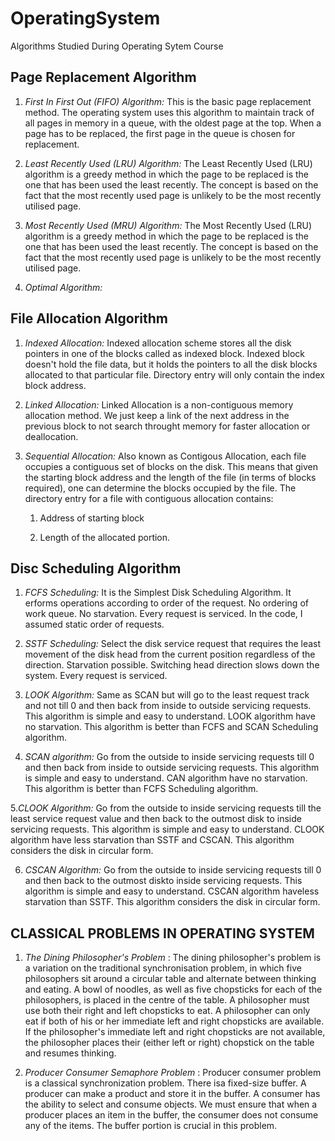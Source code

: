 # OperatingSystem
Algorithms Studied During Operating Sytem Course

## Page Replacement Algorithm
1. *First In First Out (FIFO) Algorithm:* This is the basic page replacement method. The operating system uses this algorithm to maintain track of all pages in memory in a queue, with the oldest page at the top. When a page has to be replaced, the first page in the queue is chosen for replacement. 

2. *Least Recently Used (LRU) Algorithm:* The Least Recently Used (LRU) algorithm is a greedy method in which the page to be replaced is the one that has been used the least recently. The concept is based on the fact that the most recently used page is unlikely to be the most recently utilised page. 

3. *Most Recently Used (MRU) Algorithm:* The Most Recently Used (LRU) algorithm is a greedy method in which the page to be replaced is the one that has been used the least recently. The concept is based on the fact that the most recently used page is unlikely to be the most recently utilised page. 
4. *Optimal Algorithm:*

## File Allocation Algorithm
1. *Indexed Allocation:* Indexed allocation scheme stores all the disk pointers in one of the blocks called as indexed block. Indexed block doesn't hold the file data, but it holds the pointers to all the disk blocks allocated to that particular file. Directory entry will only contain the index block address.

2. *Linked Allocation:* Linked Allocation is a non-contiguous memory allocation method. We just keep a link of the next 
address in the previous block to not search throught memory for faster allocation or deallocation.

3. *Sequential Allocation:* Also known as Contigous Allocation, each file occupies a contiguous set of blocks on the disk.  This means that given the starting block address and the length of the file (in terms of blocks required), one can determine the blocks occupied by the file. The directory entry for a file with contiguous allocation contains:

    1. Address of starting block
 
    2. Length of the allocated portion.

## Disc Scheduling Algorithm
1. *FCFS Scheduling:* It is the Simplest Disk Scheduling Algorithm. It erforms operations according to order of the request. No ordering of work queue. 
No starvation. Every request is serviced. In the code, I assumed static order of requests.

2. *SSTF Scheduling:* Select the disk service request that requires the least movement of the disk head from the current position regardless of the direction. Starvation possible. Switching head direction slows down the system. Every request is serviced.

3. *LOOK Algorithm:* Same as SCAN but will go to the least request track and not till 0 and then back from inside to outside servicing requests. This algorithm is simple and easy to understand. LOOK algorithm have no starvation. This algorithm is better than FCFS and SCAN Scheduling algorithm.

4. *SCAN algorithm:* Go from the outside to inside servicing requests till 0 and then back from inside to outside servicing requests. This algorithm is simple and easy to understand. CAN algorithm have no starvation. This algorithm is better than FCFS Scheduling algorithm.

5.*CLOOK Algorithm:* Go from the outside to inside servicing requests till the least service request value and then back to the outmost disk to inside servicing requests. This algorithm is simple and easy to understand. CLOOK algorithm have less starvation than SSTF and CSCAN. This algorithm considers the disk in circular form.

6. *CSCAN Algorithm:* Go from the outside to inside servicing requests till 0 and then back to the outmost diskto inside servicing requests. This algorithm is simple and easy to understand. CSCAN algorithm haveless starvation than SSTF. This algorithm considers the disk in circular form.

## CLASSICAL PROBLEMS IN OPERATING SYSTEM

1. *The Dining Philosopher's Problem* : The dining philosopher's problem is a variation on the traditional synchronisation problem, in which five philosophers sit around a circular table and alternate between thinking and eating. A bowl of noodles, as well as five chopsticks for each of the philosophers, is placed in the centre of the table.
A philosopher must use both their right and left chopsticks to eat. A philosopher can only eat if both of his or her immediate left and right chopsticks are available.
If the philosopher's immediate left and right chopsticks are not available, the philosopher places their (either left or right) chopstick on the table and resumes thinking.

2. *Producer Consumer Semaphore Problem* : Producer consumer problem is a classical synchronization problem. There isa fixed-size buffer. A producer can make a product and store it in the buffer. A consumer has the ability to select and consume objects. We must ensure that when a producer places an item in the buffer, the consumer does not consume any of the items. The buffer portion is crucial in this problem. 
